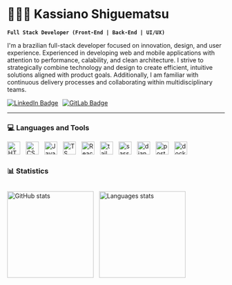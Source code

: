 # 🧑🏻‍💻 Kassiano Shiguematsu

**`Full Stack Developer (Front-End | Back-End | UI/UX)`**

I'm a brazilian full-stack developer focused on innovation, design, and user experience. Experienced in developing web and mobile applications with attention to performance, calability, and clean architecture. I strive to strategically combine technology and design to create efficient, intuitive solutions aligned with product goals. Additionally, I am familiar with continuous delivery processes and collaborating within multidisciplinary teams.

<div style="display: flex; justify-content: flex-start; gap: 10px; align-items: center;">
  <a href="https://www.linkedin.com/in/kassianoshiguematsu" target="_blank" style="display: inline-flex; align-items: center;">
    <img src="https://img.shields.io/badge/LinkedIn-blue?style=for-the-badge&logo=linkedin&logoColor=white" alt="LinkedIn Badge" />
  </a>
  <a href="https://gitlab.com/kassianoshiguematsu" target="_blank" style="display: inline-flex; align-items: center;">
    <img src="https://img.shields.io/badge/GitLab-FC6D26?style=for-the-badge&logo=gitlab&logoColor=white" alt="GitLab Badge" />
  </a>
</div>

---
          
### 💻 Languages and Tools

<img align="left" alt="HTML" width="30px" style="padding-right:10px;" src="https://cdn.jsdelivr.net/gh/devicons/devicon@latest/icons/html5/html5-original.svg" />
<img align="left" alt="CSS" width="30px" style="padding-right:10px;" src="https://cdn.jsdelivr.net/gh/devicons/devicon/icons/css3/css3-plain.svg" />
<img align="left" alt="JavaScript" width="30px" style="padding-right:10px;" src="https://cdn.jsdelivr.net/gh/devicons/devicon/icons/javascript/javascript-plain.svg" />
<img align="left" alt="TS" width="30px" style="padding-right:10px;" src="https://cdn.jsdelivr.net/gh/devicons/devicon@latest/icons/typescript/typescript-original.svg" />
<img align="left" alt="React" width="30px" style="padding-right:10px;" src="https://cdn.jsdelivr.net/gh/devicons/devicon/icons/react/react-original.svg" />
<img align="left" alt="tailwind" width="30px" style="padding-right:10px;" src="https://cdn.jsdelivr.net/gh/devicons/devicon@latest/icons/tailwindcss/tailwindcss-original.svg" />
<img align="left" alt="sass" width="30px" style="padding-right:10px;"  src="https://cdn.jsdelivr.net/gh/devicons/devicon@latest/icons/sass/sass-original.svg" />

         
<img align="left" alt="django" width="30px" style="padding-right:10px;"   src="https://cdn.jsdelivr.net/gh/devicons/devicon@latest/icons/django/django-plain.svg" />
<img align="left" alt="postgreSQL" width="30px" style="padding-right:10px;"    src="https://cdn.jsdelivr.net/gh/devicons/devicon@latest/icons/postgresql/postgresql-original.svg" />
<img align="left" alt="docker" width="30px" style="padding-right:10px;" src="https://cdn.jsdelivr.net/gh/devicons/devicon@latest/icons/docker/docker-original.svg" />

<br>
<br>

### 📊 Statistics


<div style="display: flex; justify-content: flex-start; gap: 10px; align-items: center;">
</div>


<p>
  <img 
    align="left"
    alt="GitHub stats"
    height="200"
    style="padding-right: 10px;"
    src="https://github-readme-stats.vercel.app/api?username=kkshiguematsu&show_icons=true&theme=tokyonight&include_all_commits=true"
  />
  <img 
    align="left"
    alt="Languages stats"
    height="200"
    style="padding-right: 10px;"
    src="https://github-readme-stats.vercel.app/api/top-langs/?username=kkshiguematsu&layout=compact&theme=tokyonight"
  />
</p>
